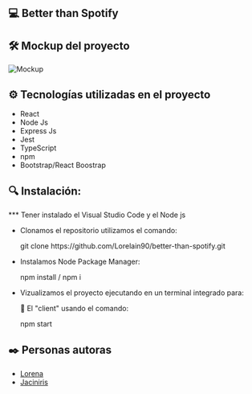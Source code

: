 ## 💻 Better than Spotify

## 🛠️ Mockup del proyecto

![Mockup]()

## ⚙️ Tecnologías utilizadas en el proyecto

<ul>
        <li>React</li>
        <li>Node Js</li>
        <li>Express Js</li>
        <li>Jest</li>
        <li>TypeScript</li>
        <li>npm</li>
        <li>Bootstrap/React Boostrap</li>
</ul>

## 🔍 Instalación:

<p>     *** Tener instalado el Visual Studio Code y el Node js</p>
    
<ul>
        <li>Clonamos el repositorio utilizamos el comando:</li>
            <p>git clone https://github.com/Lorelain90/better-than-spotify.git</p>
        <li>Instalamos Node Package Manager: </li>
            <p>npm install / npm i</p>
        <li>Vizualizamos el proyecto ejecutando en un terminal integrado para:</li>
            <p>📂 El "client" usando el comando:</p>
                <p>npm start</p>
</ul>    

## ✒️ Personas autoras

<ul>
        <li><a href="https://github.com/Lorelain90">Lorena</a></li>
        <li><a href="https://github.com/JcUrki">Jaciniris</a></li>
</ul>